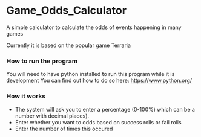 # Game_Odds_Calculator
A simple calculator to calculate the odds of events happening in many games

Currently it is based on the popular game Terraria

### How to run the program
You will need to have python installed to run this program while it is development
You can find out how to do so here: https://www.python.org/

### How it works
- The system will ask you to enter a percentage (0-100%) which can be a number with decimal places).
- Enter whether you want to odds based on success rolls or fail rolls
- Enter the number of times this occured 
